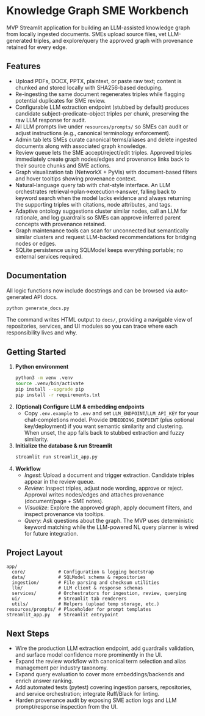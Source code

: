 # Knowledge Graph SME Workbench

MVP Streamlit application for building an LLM-assisted knowledge graph from locally ingested documents. SMEs upload source files, vet LLM-generated triples, and explore/query the approved graph with provenance retained for every edge.

## Features
- Upload PDFs, DOCX, PPTX, plaintext, or paste raw text; content is chunked and stored locally with SHA256-based deduping.
- Re-ingesting the same document regenerates triples while flagging potential duplicates for SME review.
- Configurable LLM extraction endpoint (stubbed by default) produces candidate subject–predicate–object triples per chunk, preserving the raw LLM response for audit.
- All LLM prompts live under `resources/prompts/` so SMEs can audit or adjust instructions (e.g., canonical terminology enforcement).
- Admin tab lets SMEs curate canonical terms/aliases and delete ingested documents along with associated graph knowledge.
- Review queue lets the SME accept/reject/edit triples. Approved triples immediately create graph nodes/edges and provenance links back to their source chunks and SME actions.
- Graph visualization tab (NetworkX + PyVis) with document-based filters and hover tooltips showing provenance context.
- Natural-language query tab with chat-style interface. An LLM orchestrates retrieval→plan→execution→answer, falling back to keyword search when the model lacks evidence and always returning the supporting triples with citations, node attributes, and tags.
- Adaptive ontology suggestions cluster similar nodes, call an LLM for rationale, and log guardrails so SMEs can approve inferred parent concepts with provenance retained.
- Graph maintenance tools can scan for unconnected but semantically similar clusters and request LLM-backed recommendations for bridging nodes or edges.
- SQLite persistence using SQLModel keeps everything portable; no external services required.

## Documentation

All logic functions now include docstrings and can be browsed via auto-generated API docs.

```bash
python generate_docs.py
```

The command writes HTML output to `docs/`, providing a navigable view of repositories, services, and UI modules so you can trace where each responsibility lives and why.

## Getting Started
1. **Python environment**
   ```bash
   python3 -m venv .venv
   source .venv/bin/activate
   pip install --upgrade pip
   pip install -r requirements.txt
   ```
2. **(Optional) Configure LLM & embedding endpoints**
   - Copy `.env.example` to `.env` and set `LLM_ENDPOINT`/`LLM_API_KEY` for your chat-completions model. Provide `EMBEDDING_ENDPOINT` (plus optional key/deployment) if you want semantic similarity and clustering. When unset, the app falls back to stubbed extraction and fuzzy similarity.
3. **Initialize the database & run Streamlit**
   ```bash
   streamlit run streamlit_app.py
   ```
4. **Workflow**
   - *Ingest*: Upload a document and trigger extraction. Candidate triples appear in the review queue.
   - *Review*: Inspect triples, adjust node wording, approve or reject. Approval writes nodes/edges and attaches provenance (document/page + SME notes).
   - *Visualize*: Explore the approved graph, apply document filters, and inspect provenance via tooltips.
   - *Query*: Ask questions about the graph. The MVP uses deterministic keyword matching while the LLM-powered NL query planner is wired for future integration.

## Project Layout
```
app/
  core/            # Configuration & logging bootstrap
  data/            # SQLModel schema & repositories
  ingestion/       # File parsing and checksum utilities
  llm/             # LLM client & response schemas
  services/        # Orchestrators for ingestion, review, querying
  ui/              # Streamlit tab renderers
  utils/           # Helpers (upload temp storage, etc.)
resources/prompts/ # Placeholder for prompt templates
streamlit_app.py   # Streamlit entrypoint
```

## Next Steps
- Wire the production LLM extraction endpoint, add guardrails validation, and surface model confidence more prominently in the UI.
- Expand the review workflow with canonical term selection and alias management per industry taxonomy.
- Expand query evaluation to cover more embeddings/backends and enrich answer ranking.
- Add automated tests (pytest) covering ingestion parsers, repositories, and service orchestration; integrate Ruff/Black for linting.
- Harden provenance audit by exposing SME action logs and LLM prompt/response inspection from the UI.
